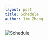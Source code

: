 ```yaml
---
layout: post
title: Schedule
author: Jim Zhang
---
```


![Schedule](/assets/img/feature-img/schedule.png)
